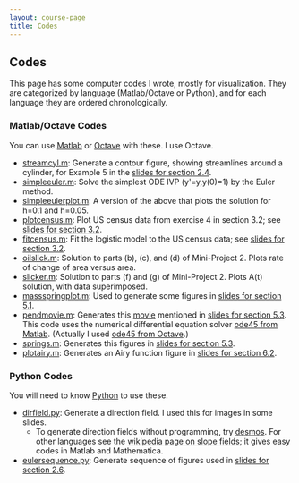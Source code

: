 ```yaml
---
layout: course-page
title: Codes
---
```


## Codes

This page has some computer codes I wrote, mostly for visualization.  They are categorized by language (Matlab/Octave or Python), and for each language they are ordered chronologically.

### Matlab/Octave Codes

You can use [Matlab](https://www.mathworks.com/products/matlab.html) or [Octave](https://www.gnu.org/software/octave/) with these.  I use Octave.

* [streamcyl.m](assets/codes/streamcyl.m): Generate a contour figure, showing streamlines around a cylinder, for Example 5 in the [slides for section 2.4](assets/slides/2-4.pdf).
* [simpleeuler.m](assets/codes/simpleeuler.m): Solve the simplest ODE IVP (y'=y,y(0)=1) by the Euler method.
* [simpleeulerplot.m](assets/codes/simpleeulerplot.m): A version of the above that plots the solution for h=0.1 and h=0.05.
* [plotcensus.m](assets/codes/plotcensus.m): Plot US census data from exercise 4 in section 3.2; see [slides for section 3.2](assets/slides/3-2.pdf).
* [fitcensus.m](assets/codes/fitcensus.m): Fit the logistic model to the US census data; see [slides for section 3.2](assets/slides/3-2.pdf).
* [oilslick.m](assets/codes/oilslick.m): Solution to parts (b), (c), and (d) of Mini-Project 2.  Plots rate of change of area versus area.
* [slicker.m](assets/codes/slicker.m): Solution to parts (f) and (g) of Mini-Project 2.  Plots A(t) solution, with data superimposed.
* [massspringplot.m](assets/codes/massspringplot.m): Used to generate some figures in [slides for section 5.1](assets/slides/5-1.pdf).
* [pendmovie.m](assets/codes/pendmovie.m): Generates this [movie](assets/codes/pendmovie.gif) mentioned in [slides for section 5.3](assets/slides/5-3.pdf).  This code uses the numerical differential equation solver [ode45 from Matlab](https://www.mathworks.com/help/matlab/ref/ode45.html).  (Actually I used [ode45 from Octave](https://octave.sourceforge.io/octave/function/ode45.html).)
* [springs.m](assets/codes/springs.m): Generates this figures in [slides for section 5.3](assets/slides/5-3.pdf).
* [plotairy.m](assets/codes/plotairy.m): Generates an Airy function figure in [slides for section 6.2](assets/slides/6-2.pdf).

### Python Codes

You will need to know [Python](https://www.python.org/) to use these.

* [dirfield.py](assets/codes/dirfield.py): Generate a direction field.  I used this for images in some slides.
    * To generate direction fields without programming, try [desmos](https://www.desmos.com/).  For other languages see the [wikipedia page on slope fields](https://en.wikipedia.org/wiki/Slope_field); it gives easy codes in Matlab and Mathematica.
* [eulersequence.py](assets/codes/eulersequence.py): Generate sequence of figures used in [slides for section 2.6](assets/slides/2-6.pdf).

